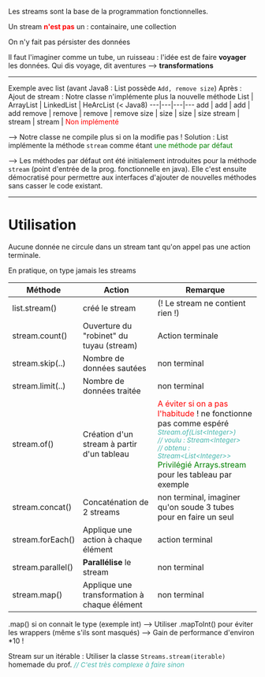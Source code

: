 Les streams sont la base de la programmation fonctionnelles.

Un stream **<span style="color: red">n'est pas</span>** un : containaire, une collection

On n'y fait pas pérsister des données

Il faut l'imaginer comme un tube, un ruisseau : l'idée est de faire **voyager** les données. Qui dis voyage, dit aventures --> **transformations**

---------

Exemple avec list (avant Java8 : List possède `Add, remove size`)
Après : Ajout de stream : Notre classe n'implémente plus la nouvelle méthode
List | ArrayList | LinkedList | HeArcList (< Java8)
---|---|---|---
add | add | add | add
remove | remove | remove | remove
size | size | size | size
stream | stream | stream | <span style="color: red">Non implémenté</span>

--> Notre classe ne compile plus si on la modifie pas !
Solution : List implémente la méthode `stream` comme étant <span style="color: green">une méthode par défaut</span>

--> Les méthodes par défaut ont été initialement introduites pour la méthode `stream` (point d'entrée de la prog. fonctionnelle en java). Elle c'est ensuite démocratisé pour permettre aux interfaces d'ajouter de nouvelles méthodes sans casser le code existant.

-----

# Utilisation

Aucune donnée ne circule dans un stream tant qu'on appel pas une action terminale.

En pratique, on type jamais les streams

Méthode | Action | Remarque
---|---|---
list.stream() | créé le stream | (! Le stream ne contient rien !)
stream.count() | Ouverture du "robinet" du tuyau (stream) | Action terminale
stream.skip(..) | Nombre de données sautées | non terminal
stream.limit(..) | Nombre de données traitée | non terminal
stream.of() | Création d'un stream à partir d'un tableau | <span style="color: red">A éviter si on a pas l'habitude</span> ! ne fonctionne pas comme espéré<br><span style="color: #46b7ae; font-style: italic; font-size: 0.85rem">Stream.of(List\<Integer>)<br>// voulu  : Stream\<Integer><br>// obtenu : Stream<List\<Integer>></span><br><span style="color: green">Privilégié Arrays.stream</span> pour les tableau par exemple
stream.concat() | Concaténation de 2 streams | non terminal, imaginer qu'on soude 3 tubes pour en faire un seul
stream.forEach() | Applique une action à chaque élément | action terminal
stream.parallel() | **Parallélise** le stream | non terminal
stream.map() | Applique une transformation à chaque élément | non terminal

.map() si on connait le type (exemple int) --> Utiliser .mapToInt() pour éviter les wrappers (même s'ils sont masqués) --> Gain de performance d'environ *10 !


Stream sur un itérable : Utiliser la classe `Streams.stream(iterable)` homemade du prof. <span style="color: #46b7ae; font-style: italic; font-size: 0.85rem">// C'est très complexe à faire sinon</span> 
